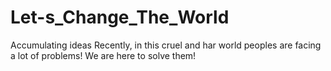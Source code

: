 # Let-s_Change_The_World
Accumulating ideas
Recently, in this cruel and har world peoples are facing a lot of problems!
We are here to solve them!
